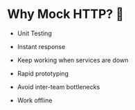 # Why Mock HTTP? 🤔

*   Unit Testing

*   Instant response

*   Keep working when services are down

*   Rapid prototyping

*   Avoid inter-team bottlenecks

*   Work offline
